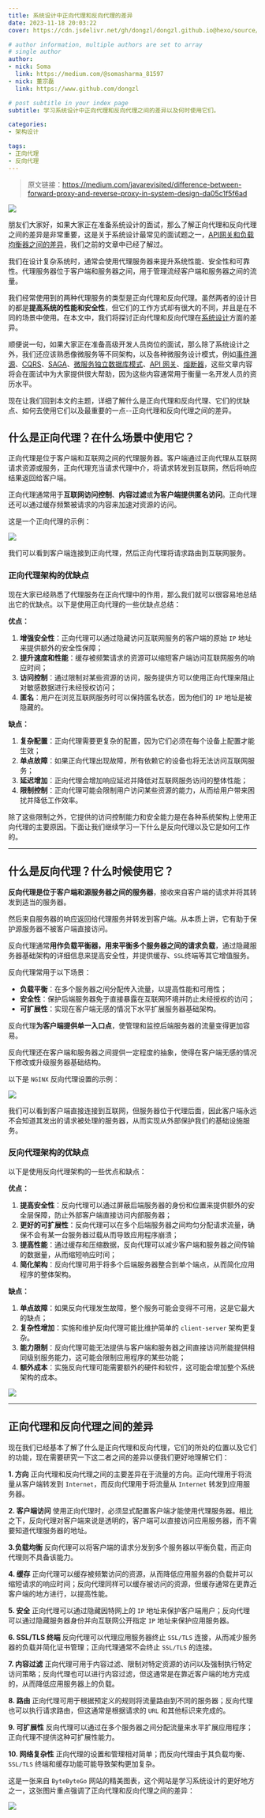 ```yaml
---
title: 系统设计中正向代理和反向代理的差异
date: 2023-11-18 20:03:22
cover: https://cdn.jsdelivr.net/gh/dongzl/dongzl.github.io@hexo/source/images/cover/forward_reverse_proxy_v2.png

# author information, multiple authors are set to array
# single author
author:
- nick: Soma
  link: https://medium.com/@somasharma_81597
- nick: 董宗磊
  link: https://www.github.com/dongzl

# post subtitle in your index page
subtitle: 学习系统设计中正向代理和反向代理之间的差异以及何时使用它们。

categories:
- 架构设计

tags:
- 正向代理
- 反向代理
---
```


> 原文链接：https://medium.com/javarevisited/difference-between-forward-proxy-and-reverse-proxy-in-system-design-da05c1f5f6ad

<img src="https://cdn.jsdelivr.net/gh/dongzl/dongzl.github.io@hexo/source/images/2023/25-Difference-Between-Forward-Proxy-Reverse-Proxy-System-Design/01.webp"/>

朋友们大家好，如果大家正在准备系统设计的面试，那么了解正向代理和反向代理之间的差异是非常重要，这是关于系统设计最常见的面试题之一，[API网关和负载均衡器之间的差异](https://dongzl.github.io/2023/07/30/20-Difference-Between-API-Gateway-Load-Balancer-Microservices/)，我们之前的文章中已经了解过。

我们在设计复杂系统时，通常会使用代理服务器来提升系统性能、安全性和可靠性。代理服务器位于客户端和服务器之间，用于管理流经客户端和服务器之间的流量。

我们经常使用到的两种代理服务的类型是正向代理和反向代理。虽然两者的设计目的都是**提高系统的性能和安全性**，但它们的工作方式却有很大的不同，并且是在不同的场景中使用。在本文中，我们将探讨正向代理和反向代理在[系统设计](https://medium.com/javarevisited/top-10-system-design-concepts-every-programmer-should-learn-54375d8557a6)方面的差异。

顺便说一句，如果大家正在准备高级开发人员岗位的面试，那么除了系统设计之外，我们还应该熟悉像微服务等不同架构，以及各种微服务设计模式，例如[事件溯源](https://medium.com/javarevisited/what-is-event-sourcing-design-pattern-in-microservices-architecture-how-does-it-work-b38c996d445a)、[CQRS](https://medium.com/javarevisited/what-is-cqrs-command-and-query-responsibility-segregation-pattern-7b1b38514edd)、[SAGA](https://dongzl.github.io/2023/08/20/22-What-SAGA-Pattern-Microservice-Architecture/)、[微服务独立数据库模式](https://medium.com/javarevisited/what-is-database-per-microservices-pattern-what-problem-does-it-solve-60b8c5478825)、[API 网关](https://dongzl.github.io/2023/07/30/20-Difference-Between-API-Gateway-Load-Balancer-Microservices/)、[熔断器](https://medium.com/javarevisited/what-is-circuit-breaker-design-pattern-in-microservices-java-spring-cloud-netflix-hystrix-example-f285929d7f68)，这些文章内容将会在面试中为大家提供很大帮助，因为这些内容通常用于衡量一名开发人员的资历水平。

现在让我们回到本文的主题，详细了解什么是正向代理和反向代理、它们的优缺点、如何去使用它们以及最重要的一点--正向代理和反向代理之间的差异。

## 什么是正向代理？在什么场景中使用它？

正向代理是位于客户端和互联网之间的代理服务器。客户端通过正向代理从互联网请求资源或服务，正向代理充当请求代理中介，将请求转发到互联网，然后将响应结果返回给客户端。

正向代理通常用于**互联网访问控制**、**内容过滤**或**为客户端提供匿名访问**。正向代理还可以通过缓存频繁被请求的内容来加速对资源的访问。

这是一个正向代理的示例：

<img src="https://cdn.jsdelivr.net/gh/dongzl/dongzl.github.io@hexo/source/images/2023/25-Difference-Between-Forward-Proxy-Reverse-Proxy-System-Design/02.webp"/>

我们可以看到客户端连接到正向代理，然后正向代理将请求路由到互联网服务。

### 正向代理架构的优缺点

现在大家已经熟悉了代理服务在正向代理中的作用，那么我们就可以很容易地总结出它的优缺点。以下是使用正向代理的一些优缺点总结：

**优点：**
1. **增强安全性**：正向代理可以通过隐藏访问互联网服务的客户端的原始 `IP` 地址来提供额外的安全性保障；
2. **提升速度和性能**：缓存被频繁请求的资源可以缩短客户端访问互联网服务的响应时间；
3. **访问控制**：通过限制对某些资源的访问，服务提供方可以使用正向代理来阻止对敏感数据进行未经授权访问；
4. **匿名**：用户在浏览互联网服务时可以保持匿名状态，因为他们的 `IP` 地址是被隐藏的。

**缺点：**
1. **复杂配置**：正向代理需要更复杂的配置，因为它们必须在每个设备上配置才能生效；
2. **单点故障**：如果正向代理出现故障，所有依赖它的设备也将无法访问互联网服务；
3. **延迟增加**：正向代理会增加响应延迟并降低对互联网服务访问的整体性能；
4. **限制控制**：正向代理可能会限制用户访问某些资源的能力，从而给用户带来困扰并降低工作效率。

除了这些限制之外，它提供的访问控制能力和安全能力是在各种系统架构上使用正向代理的主要原因。下面让我们继续学习一下什么是反向代理以及它是如何工作的。

<hr />

## 什么是反向代理？什么时候使用它？

**反向代理是位于客户端和源服务器之间的服务器**，接收来自客户端的请求并将其转发到适当的服务器。

然后来自服务器的响应返回给代理服务并转发到客户端。从本质上讲，它有助于保护源服务器不被客户端直接访问。

反向代理通常**用作负载平衡器，用来平衡多个服务器之间的请求负载**，通过隐藏服务器基础架构的详细信息来提高安全性，并提供缓存、`SSL`终端等其它增值服务。

反向代理常用于以下场景：

- **负载平衡**：在多个服务器之间分配传入流量，以提高性能和可用性；
- **安全性**：保护后端服务器免于直接暴露在互联网环境并防止未经授权的访问；
- **可扩展性**：实现在客户端无感的情况下水平扩展服务器基础架构。

反向代理**为客户端提供单一入口点**，使管理和监控后端服务器的流量变得更加容易。

反向代理还在客户端和服务器之间提供一定程度的抽象，使得在客户端无感的情况下修改或升级服务器基础结构。

以下是 `NGINX` 反向代理设置的示例：

<img src="https://cdn.jsdelivr.net/gh/dongzl/dongzl.github.io@hexo/source/images/2023/25-Difference-Between-Forward-Proxy-Reverse-Proxy-System-Design/03.webp"/>

我们可以看到客户端直接连接到互联网，但服务器位于代理后面，因此客户端永远不会知道其发出的请求被处理的服务器，从而实现从外部保护我们的基础设施服务。

### 反向代理架构的优缺点

以下是使用反向代理架构的一些优点和缺点：

**优点：**
1. **提高安全性**：反向代理可以通过屏蔽后端服务器的身份和位置来提供额外的安全层保障，防止外部客户端直接访问内部服务器；
2. **更好的可扩展性**：反向代理可以在多个后端服务器之间均匀分配请求流量，确保不会有某一台服务器过载从而导致应用程序崩溃；
3. **提高性能**：通过缓存和压缩数据，反向代理可以减少客户端和服务器之间传输的数据量，从而缩短响应时间；
4. **简化架构**：反向代理可用于将多个后端服务器整合到单个端点，从而简化应用程序的整体架构。

**缺点：**
1. **单点故障**：如果反向代理发生故障，整个服务可能会变得不可用，这是它最大的缺点；
2. **复杂性增加**：实施和维护反向代理可能比维护简单的 `client-server` 架构更复杂。
3. **能力限制**：反向代理可能无法提供与客户端和服务器之间直接访问所能提供相同级别服务能力，这可能会限制应用程序的某些功能；
4. **额外成本**：实施反向代理可能需要额外的硬件和软件，这可能会增加整个系统架构的成本。

<img src="https://cdn.jsdelivr.net/gh/dongzl/dongzl.github.io@hexo/source/images/2023/25-Difference-Between-Forward-Proxy-Reverse-Proxy-System-Design/04.png"/>

<hr />

## 正向代理和反向代理之间的差异

现在我们已经基本了解了什么是正向代理和反向代理，它们的所处的位置以及它们的功能，现在需要研究一下这二者之间的差异以便我们更好地理解它们：

**1. 方向**
正向代理和反向代理之间的主要差异在于流量的方向。正向代理用于将流量从客户端转发到 `Internet`，而反向代理用于将流量从 `Internet` 转发到应用服务器。

**2. 客户端访问**
使用正向代理时，必须显式配置客户端才能使用代理服务器。相比之下，反向代理对客户端来说是透明的，客户端可以直接访问应用服务器，而不需要知道代理服务器的地址。

**3.负载均衡**
反向代理可以将客户端的请求分发到多个服务器以平衡负载，而正向代理则不具备该能力。

**4. 缓存**
正向代理可以缓存被频繁访问的资源，从而降低应用服务器的负载并可以缩短请求的响应时间；反向代理同样可以缓存被访问的资源，但缓存通常在更靠近客户端的地方进行，以提高性能。

**5. 安全**
正向代理可以通过隐藏因特网上的 `IP` 地址来保护客户端用户；反向代理可以通过隐藏服务器身份并向互联网公开指定 `IP` 地址来保护应用服务器。

**6. SSL/TLS 终端**
反向代理可以代理应用服务器终止 `SSL/TLS` 连接，从而减少服务器的负载并简化证书管理；正向代理通常不会终止 `SSL/TLS` 的连接。

**7. 内容过滤**
正向代理可用于内容过滤、限制对特定资源的访问以及强制执行特定访问策略；反向代理也可以进行内容过滤，但这通常是在靠近客户端的地方完成的，从而降低应用服务器上的负载。

**8. 路由**
正向代理可用于根据预定义的规则将流量路由到不同的服务器；反向代理也可以执行请求路由，但这通常是根据请求的 `URL` 和其他标识来完成的。

**9. 可扩展性**
反向代理可以通过在多个服务器之间分配流量来水平扩展应用程序；正向代理不提供这种可扩展性能力。

**10. 网络复杂性**
正向代理的设置和管理相对简单；而反向代理由于其负载均衡、`SSL/TLS` 终端和缓存功能可能导致架构更加复杂。

这是一张来自 `ByteByteGo` 网站的精美图表，这个网站是学习系统设计的更好地方之一，这张图片重点强调了正向代理和反向代理之间的差异：

<img src="https://cdn.jsdelivr.net/gh/dongzl/dongzl.github.io@hexo/source/images/2023/25-Difference-Between-Forward-Proxy-Reverse-Proxy-System-Design/05.jpeg"/>
